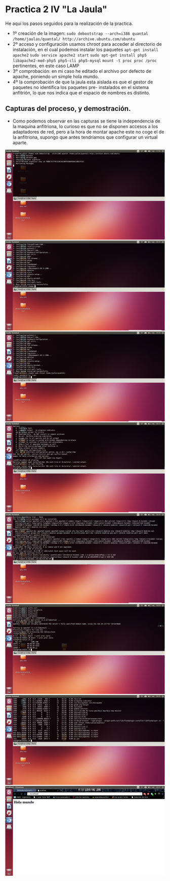 # Practica 2 IV "La Jaula"
He aquí los pasos seguidos para la realización de la practica.
* 1º creación de la imagen:
  `sudo debootstrap --arch=i386 quantal /home/jaulas/quantal/ http://archive.ubuntu.com/ubuntu`
* 2º acceso y configuración
  usamos chroot para acceder al directorio de instalación, en el cual podemos instalar los paquetes 
`apt-get install apache2`
`sudo service apache2 start`
`sudo apt-get install php5 libapache2-mod-php5 php5-cli php5-mysql`
`mount -t proc proc /proc`
pertinentes, en este caso LAMP
* 3º comprobación:
  en mi caso he editado el archivo por defecto de apache, poniendo un simple hola mundo.
* 4º la comprobación de que la jaula esta aislada es que el gestor de paquetes no identifica los paquetes pre-   instalados en el sistema anfitrión, lo que nos indica que el espacio de nombres es distinto.


## Capturas del proceso, y demostración.
* Como podemos observar en las capturas se tiene la independencia de la maquina anfitriona, lo curioso es que no se disponen accesos a los adaptadores de red, pero a la hora de montar apache este no coge el de la anfitriona, supongo que antes tendríamos que configurar un virtual aparte.

![](https://github.com/elmendacorp/practica2IV/blob/master/img/1.png?raw=true)
![](https://github.com/elmendacorp/practica2IV/blob/master/img/2.png?raw=true)
![](https://github.com/elmendacorp/practica2IV/blob/master/img/3.png?raw=true)
![](https://github.com/elmendacorp/practica2IV/blob/master/img/4.png?raw=true)
![](https://github.com/elmendacorp/practica2IV/blob/master/img/5.png?raw=true)
![](https://github.com/elmendacorp/practica2IV/blob/master/img/6.png?raw=true)
![](https://github.com/elmendacorp/practica2IV/blob/master/img/7.png?raw=true)
![](https://github.com/elmendacorp/practica2IV/blob/master/img/8.png?raw=true)
